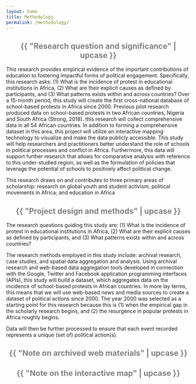 ```yaml
---
layout: home
title: Methodology
permalink: /methodology/
---
```


<h2 style="text-align:center; color:gray">{{ "Research question and significance" | upcase }}</h2>

<p>This research provides empirical evidence of the important contributions of education to fostering impactful forms of political engagement. Specifically, this research asks: (1) What is the incidence of protest in educational institutions in Africa, (2) What are their explicit causes as defined by participants, and (3) What patterns exists within and across countries? Over a 15-month period, this study will create the first cross-national database of school-based protests in Africa since 2000. Previous pilot research produced data on school-based protests in two African countries, Nigeria and South Africa (Strong, 2018). this research will collect comprehensive data in all 54 African countries. In addition to forming a comprehensive dataset in this area, this project will utilize an interactive mapping technology to visualize and make the data publicly accessible. This study will help researchers and practitioners better understand the role of schools in political processes and conflict in Africa. Furthermore, this data will support further research that allows for comparative analysis with reference to this under-studied region, as well as the formulation of policies that leverage the potential of schools to positively affect political change.</p>

<p>This research draws on and contributes to three primary areas of scholarship: research on global youth and student activism; political movements in Africa; and education in Africa</p>

<h2 style="text-align:center; color:gray">{{ "Project design and methods" | upcase }}</h2>

<p>The research questions guiding this study are: (1) What is the incidence of protest in
educational institutions in Africa, (2) What are their explicit causes as defined by participants, and (3) What patterns exists within and across countries?</p>

<p>The research methods employed in this study include: archival research, case studies, and spatial data aggregation and analysis. Using archival research and web-based data aggregation tools developed in connection with the Google, Twitter and Facebook application programming interfaces (APIs), this study will build a dataset, which aggregates data on the incidence of school-based protests in African countries. In more lay terms, this means that we will use web-based news and media sources to create a dataset of political actions since 2000. The year 2000 was selected as a starting point for this research because this is (1) when the empirical gap in the scholarly research begins, and (2) the resurgence in popular protests in Africa roughly begins.</p>

<p>Data will then be further processed to ensure that each event recorded represents a unique (set of) political action(s).</p>

<h2 style="text-align:center; color:gray">{{ "Note on archived web materials" | upcase }}</h2>

<h2 style="text-align:center; color:gray">{{ "Note on the interactive map" | upcase }}</h2>





